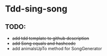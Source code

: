 # Tdd-sing-song

## TODO:

- ~~add tdd template to github description~~
- ~~add Song equals and hashcode~~
- add animalsUpTo method for SongGenerator
